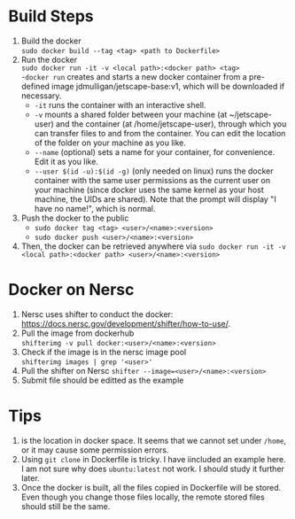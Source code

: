 # Build Steps
1. Build the docker <br>
   `sudo docker build --tag <tag> <path to Dockerfile>`
2. Run the docker <br>
   `sudo docker run -it -v <local path>:<docker path> <tag>`<br>
    -`docker run` creates and starts a new docker container from a pre-defined image jdmulligan/jetscape-base:v1, which will be downloaded if necessary.
    - `-it` runs the container with an interactive shell.
    - `-v` mounts a shared folder between your machine (at ~/jetscape-user) and the container (at /home/jetscape-user), through which you can transfer files to and from the container. You can edit the location of the folder on your machine as you like.
    - `--name` (optional) sets a name for your container, for convenience. Edit it as you like.
    - `--user $(id -u):$(id -g)` (only needed on linux) runs the docker container with the same user permissions as the current user on your machine (since docker uses the same kernel as your host machine, the UIDs are shared). Note that the prompt will display "I have no name!", which is normal. 
3. Push the docker to the public <br>
   - `sudo docker tag <tag> <user>/<name>:<version>`
   - `sudo docker push <user>/<name>:<version>`
4. Then, the docker can be retrieved anywhere via `sudo docker run -it -v <local path>:<docker path> <user>/<name>:<version>`

# Docker on Nersc
1. Nersc uses shifter to conduct the docker: https://docs.nersc.gov/development/shifter/how-to-use/. 
2. Pull the image from dockerhub <br>
`shifterimg -v pull docker:<user>/<name>:<version>`
3. Check if the image is in the nersc image pool <br> 
`shifterimg images | grep '<user>'`
4. Pull the shifter on Nersc
`shifter --image=<user>/<name>:<version>`
5. Submit file should be editted as the example

# Tips
1. <workdir> is the location in docker space. It seems that we cannot set <workdir> under `/home`, or it may cause some permission errors. 
2. Using `git clone` in Dockerfile is tricky. I have iincluded an example here. I am not sure why does `ubuntu:latest` not work. I should study it further later. 
3. Once the docker is built, all the files copied in Dockerfile will be stored. Even though you change those files locally, the remote stored files should still be the same. 
